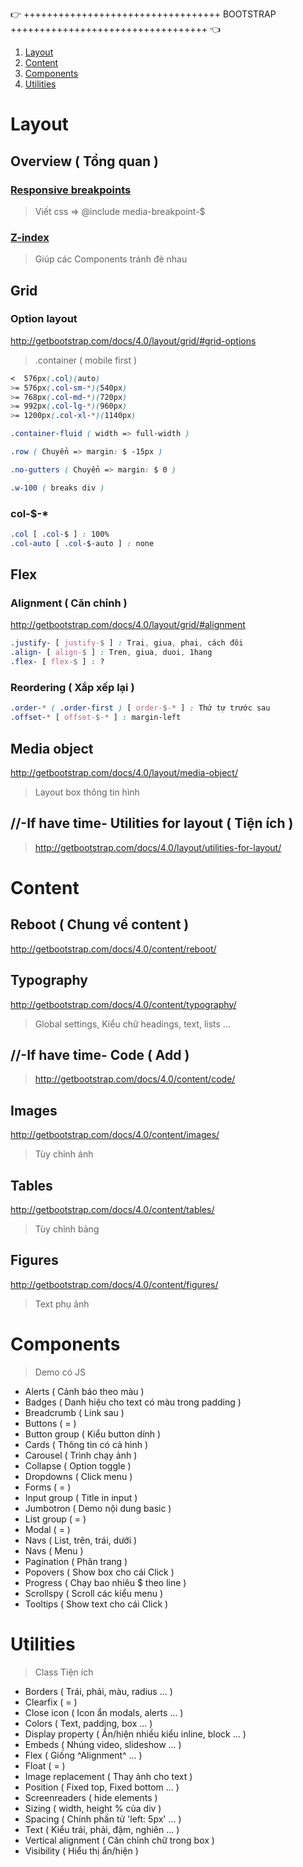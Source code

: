 👉 ++++++++++++++++++++++++++++++++++ BOOTSTRAP ++++++++++++++++++++++++++++++++++ 👈

1. [Layout](#layout)
1. [Content](#content)
1. [Components](#components)
1. [Utilities](#utilities)

# Layout
## Overview ( Tổng quan )
### [Responsive breakpoints](http://getbootstrap.com/docs/4.0/layout/overview/#responsive-breakpoints/)
> Viết css => @include media-breakpoint-$

### [Z-index](http://getbootstrap.com/docs/4.0/layout/overview/#z-index/)
> Giúp các Components tránh đè nhau

## Grid
### Option layout
http://getbootstrap.com/docs/4.0/layout/grid/#grid-options

> .container ( mobile first )
```css
<  576px(.col)(auto)
>= 576px(.col-sm-*)(540px)
>= 768px(.col-md-*)(720px)
>= 992px(.col-lg-*)(960px)
>= 1200px(.col-xl-*)(1140px)

.container-fluid ( width => full-width )

.row ( Chuyển => margin: $ -15px )

.no-gutters ( Chuyển => margin: $ 0 )

.w-100 ( breaks div )
```
### col-$-*
```css
.col [ .col-$ ] : 100%
.col-auto [ .col-$-auto ] : none
```
## Flex
### Alignment ( Căn chỉnh )
http://getbootstrap.com/docs/4.0/layout/grid/#alignment
```css
.justify- [ justify-$ ] : Trai, giua, phai, cách đôi
.align- [ align-$ ] : Tren, giua, duoi, 1hang
.flex- [ flex-$ ] : ?
```
### Reordering ( Xắp xếp lại )
```css
.order-* ( .order-first ) [ order-$-* ] : Thứ tự trước sau
.offset-* [ offset-$-* ] : margin-left
```
## Media object
http://getbootstrap.com/docs/4.0/layout/media-object/

> Layout box thông tin hình

## //-If have time- Utilities for layout ( Tiện ích )
> http://getbootstrap.com/docs/4.0/layout/utilities-for-layout/

# Content
## Reboot ( Chung về content )
http://getbootstrap.com/docs/4.0/content/reboot/

## Typography
http://getbootstrap.com/docs/4.0/content/typography/

> Global settings, Kiểu chữ headings, text, lists ...

## //-If have time- Code ( Add )
> http://getbootstrap.com/docs/4.0/content/code/

## Images
http://getbootstrap.com/docs/4.0/content/images/

> Tùy chỉnh ảnh

## Tables
http://getbootstrap.com/docs/4.0/content/tables/

> Tùy chỉnh bảng

## Figures
http://getbootstrap.com/docs/4.0/content/figures/

> Text phụ ảnh

# Components

> Demo có JS

+ Alerts ( Cảnh báo theo màu )
+ Badges ( Danh hiệu cho text có màu trong padding )
+ Breadcrumb ( Link sau )
+ Buttons ( = )
+ Button group ( Kiểu button dính )
+ Cards ( Thông tin có cả hình )
+ Carousel ( Trình chạy ảnh )
+ Collapse ( Option toggle )
+ Dropdowns ( Click menu )
+ Forms ( = )
+ Input group ( Title in input )
+ Jumbotron ( Demo nội dung basic )
+ List group ( = )
+ Modal ( = )
+ Navs ( List, trên, trái, dưới )
+ Navs ( Menu )
+ Pagination ( Phân trang )
+ Popovers ( Show box cho cái Click )
+ Progress ( Chạy bao nhiêu $ theo line )
+ Scrollspy ( Scroll các kiểu menu )
+ Tooltips ( Show text cho cái Click )

# Utilities

> Class Tiện ích

+ Borders ( Trái, phải, màu, radius ... )
+ Clearfix ( = )
+ Close icon ( Icon ẩn modals, alerts ... )
+ Colors ( Text, padding, box ... )
+ Display property ( Ẩn/hiện nhiều kiểu inline, block ... )
+ Embeds ( Nhúng video, slideshow ... )
+ Flex ( Giống ^Alignment^ ... )
+ Float ( = )
+ Image replacement ( Thay ảnh cho text )
+ Position ( Fixed top, Fixed bottom ... )
+ Screenreaders ( hide elements )
+ Sizing ( width, height % của div )
+ Spacing ( Chính phần tử 'left: 5px' ... )
+ Text ( Kiểu trái, phải, đậm, nghiên ... )
+ Vertical alignment ( Căn chỉnh chữ trong box )
+ Visibility ( Hiểu thị ẩn/hiện )
